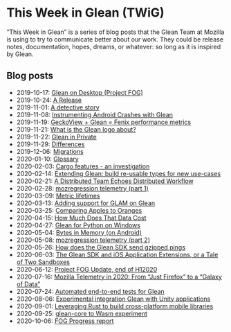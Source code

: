 # This Week in Glean (TWiG)

“This Week in Glean” is a series of blog posts that the Glean Team at Mozilla is using to try to communicate better about our work.
They could be release notes, documentation, hopes, dreams, or whatever: so long as it is inspired by Glean.

## Blog posts

* 2019-10-17: [Glean on Desktop (Project FOG)](https://chuttenblog.wordpress.com/2019/10/17/this-week-in-glean-glean-on-desktop-project-fog/)
* 2019-10-24: [A Release](https://fnordig.de/2019/10/24/this-week-in-glean/)
* 2019-11-01: [A detective story](http://droettboom.com/blog/2019/11/01/this-week-in-glean-november-1-2019/)
* 2019-11-08: [Instrumenting Android Crashes with Glean](https://blogoftravis.wordpress.com/2019/11/08/this-week-in-glean-2019-11-08/)
* 2019-11-19: [GeckoView + Glean = Fenix performance metrics](https://www.a2p.it/wordpress/tech-stuff/mozilla/geckoview-glean-fenix-performance-metrics/)
* 2019-11-21: [What is the Glean logo about?](https://dianaciufo.wordpress.com/2019/10/11/glean-graphic-identity-for-mozilla-firefox/)
* 2019-11-22: [Glean in Private](https://chuttenblog.wordpress.com/2019/11/22/this-week-in-glean-glean-in-private/)
* 2019-11-29: [Differences](https://fnordig.de/2019/11/29/this-week-in-glean/)
* 2019-12-06: [Migrations](https://brizental.github.io/2019/12/06/this-week-in-glean-migrations.html)
* 2020-01-10: [Glossary](https://brizental.github.io/2020/01/10/this-week-in-glean-glossary.html)
* 2020-02-03: [Cargo features - an investigation](https://fnordig.de/2020/02/03/this-week-in-glean/)
* 2020-02-14: [Extending Glean: build re-usable types for new use-cases](https://www.a2p.it/wordpress/tech-stuff/mozilla/extending-glean-build-re-usable-types-for-new-use-cases/)
* 2020-02-21: [A Distributed Team Echoes Distributed Workflow](https://chuttenblog.wordpress.com/2020/02/21/this-week-in-glean-a-distributed-team-echoes-distributed-workflow/)
* 2020-02-28: [mozregression telemetry (part 1)](https://wlach.github.io/blog/2020/02/this-week-in-glean-special-guest-post-mozregression-telemetry-part-1/)
* 2020-03-09: [Metric lifetimes](https://blog.mozilla.org/data/2020/03/09/this-week-in-glean-metric-lifetimes/)
* 2020-03-13: [Adding support for GLAM on Glean](https://blog.mozilla.org/data/2020/03/13/this-week-in-glean-adding-support-for-glam-on-glean/)
* 2020-03-25: [Comparing Apples to Oranges](https://blog.mozilla.org/data/2020/03/25/this-week-in-glean-comparing-apples-to-oranges/)
* 2020-04-15: [How Much Does That Data Cost](https://chuttenblog.wordpress.com/2020/04/15/this-week-in-glean-how-much-does-that-data-cost/)
* 2020-04-27: [Glean for Python on Windows](https://blog.mozilla.org/data/2020/04/27/this-week-in-glean-glean-for-python-on-windows/)
* 2020-05-04: [Bytes in Memory (on Android)](https://fnordig.de/2020/05/04/this-week-in-glean/)
* 2020-05-08: [mozregression telemetry (part 2)](https://wlach.github.io/blog/2020/05/this-week-in-glean-mozregression-telemetry-part-2/)
* 2020-05-26: [How does the Glean SDK send gzipped pings](https://blog.mozilla.org/data/2020/05/26/how-does-the-glean-sdk-send-gzipped-pings/)
* 2020-06-03: [The Glean SDK and iOS Application Extensions, or a Tale of Two Sandboxes](https://blog.mozilla.org/data/2020/06/03/this-week-in-glean-the-glean-sdk-and-ios-application-extensions-or-a-tale-of-two-sandboxes/)
* 2020-06-12: [Project FOG Update, end of H12020](https://blog.mozilla.org/data/2020/06/12/this-week-in-glean-project-fog-update-end-of-h12020/)
* 2020-07-16: [Mozilla Telemetry in 2020: From “Just Firefox” to a “Galaxy of Data”](https://blog.mozilla.org/data/2020/07/16/mozilla-telemetry-in-2020-from-just-firefox-to-a-galaxy-of-data/)
* 2020-07-24: [Automated end-to-end tests for Glean](https://blog.mozilla.org/data/2020/07/24/this-week-in-glean-automated-end-to-end-tests-for-glean/)
* 2020-08-06: [Experimental integration Glean with Unity applications](https://blog.mozilla.org/data/2020/08/06/experimental-integration-glean-with-unity-applications/)
* 2020-09-01: [Leveraging Rust to build cross-platform mobile libraries](https://blog.mozilla.org/data/2020/09/01/twig-leveraging-rust/)
* 2020-09-25: [glean-core to Wasm experiment](https://blog.mozilla.org/data/2020/09/25/this-week-in-glean-glean-core-to-wasm-experiment/)
* 2020-10-06: [FOG Progress report](https://blog.mozilla.org/data/2020/10/06/this-week-in-glean-fog-progress-report/)
